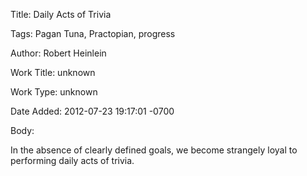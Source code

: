 Title:  Daily Acts of Trivia

Tags:   Pagan Tuna, Practopian, progress

Author: Robert Heinlein

Work Title: unknown

Work Type: unknown

Date Added: 2012-07-23 19:17:01 -0700

Body: 

In the absence of clearly defined goals, we become strangely loyal to performing daily acts of trivia.

